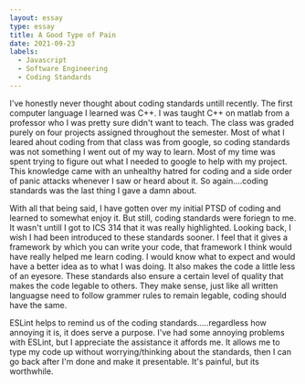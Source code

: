 ```yaml
---
layout: essay
type: essay
title: A Good Type of Pain
date: 2021-09-23
labels:
  - Javascript
  - Software Engineering
  - Coding Standards
---
```


I've honestly never thought about coding standards untill recently. The first computer language I learned was C++. I was taught C++ on matlab from a professor who I was pretty sure didn't want to teach. The class was graded purely on four projects assigned throughout the semester. Most of what I leared ahout coding from that class was from google, so coding standards was not something I went out of my way to learn. Most of my time was spent trying to figure out what I needed to google to help with my project. This knowledge came with an unhealthy hatred for coding and a side order of panic attacks whenever I saw or heard about it. So again....coding standards was the last thing I gave a damn about. 

With all that being said, I have gotten over my initial PTSD of coding and learned to somewhat enjoy it. But still, coding standards were foriegn to me. It wasn't untill I got to ICS 314 that it was really highlighted. Looking back, I wish I had been introduced to these standards sooner. I feel that it gives a framework by which you can write your code, that framework I think would have really helped me learn coding. I would know what to expect and would have a better idea as to what I was doing. It also makes the code a little less of an eyesore. These standards also ensure a certain level of quality that makes the code legable to others. They make sense, just like all written languagse need to follow grammer rules to remain legable, coding should have the same.

ESLint helps to remind us of the coding standards.....regardless how annoying it is, it does serve a purpose. I've had some annoying problems with ESLint, but I appreciate the assistance it affords me. It allows me to type my code up without worrying/thinking about the standards, then I can go back after I'm done and make it presentable. It's painful, but its worthwhile.

